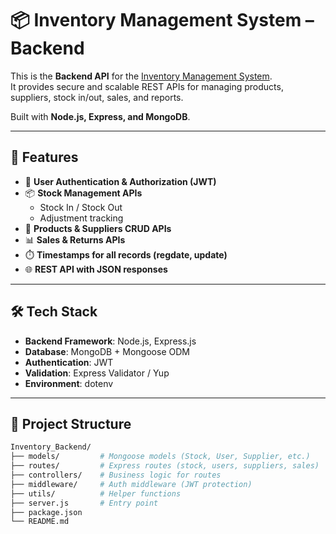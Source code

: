 # 📦 Inventory Management System – Backend

This is the **Backend API** for the [Inventory Management System](https://github.com/RoyNiloy40701/Inventory).  
It provides secure and scalable REST APIs for managing products, suppliers, stock in/out, sales, and reports.  

Built with **Node.js, Express, and MongoDB**.

---

## 🚀 Features

- 🔑 **User Authentication & Authorization (JWT)**
- 📦 **Stock Management APIs**  
  - Stock In / Stock Out  
  - Adjustment tracking  
- 🛒 **Products & Suppliers CRUD APIs**
- 📊 **Sales & Returns APIs**
- ⏱️ **Timestamps for all records (regdate, update)**
- 🌐 **REST API with JSON responses**

---

## 🛠️ Tech Stack

- **Backend Framework**: Node.js, Express.js  
- **Database**: MongoDB + Mongoose ODM  
- **Authentication**: JWT  
- **Validation**: Express Validator / Yup  
- **Environment**: dotenv  

---

## 📂 Project Structure

```bash
Inventory_Backend/
├── models/         # Mongoose models (Stock, User, Supplier, etc.)
├── routes/         # Express routes (stock, users, suppliers, sales)
├── controllers/    # Business logic for routes
├── middleware/     # Auth middleware (JWT protection)
├── utils/          # Helper functions
├── server.js       # Entry point
├── package.json
└── README.md
